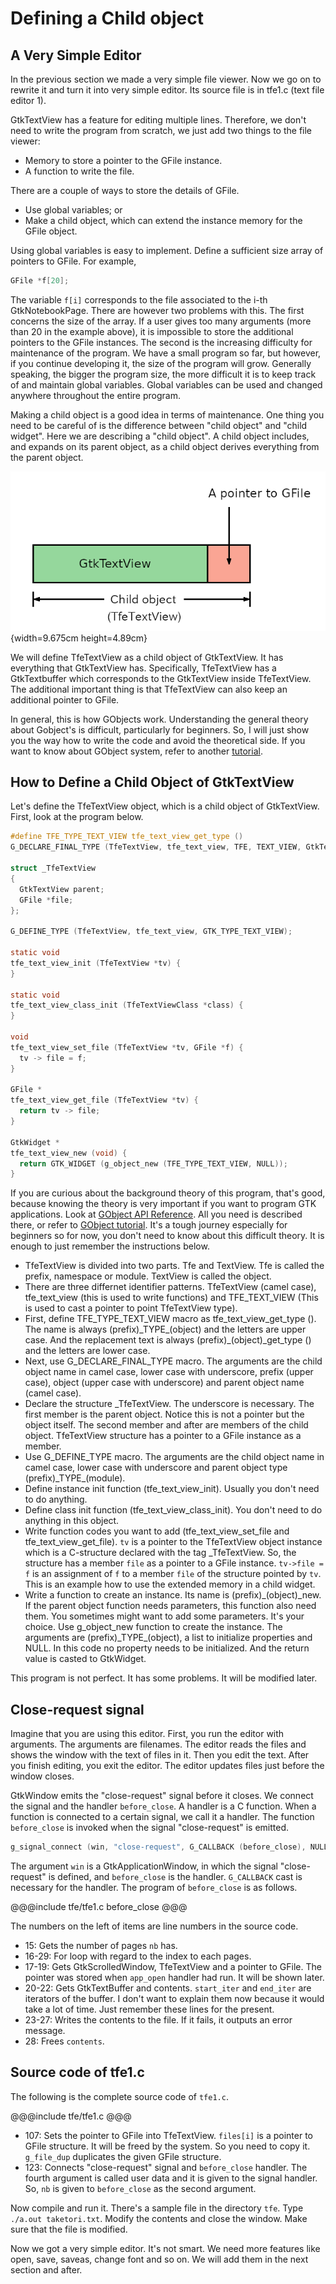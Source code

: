 # Defining a Child object

## A Very Simple Editor

In the previous section we made a very simple file viewer.
Now we go on to rewrite it and turn it into very simple editor.
Its source file is in tfe1.c (text file editor 1).

GtkTextView has a feature for editing  multiple lines. Therefore, we don't need to
write the program from scratch, we just add two things to the file viewer:

- Memory to store a pointer to the GFile instance.
- A function to write the file.

There are a couple of ways to store the details of GFile.

- Use global variables; or
- Make a child object, which can extend the instance memory for the GFile object.

Using global variables is easy to implement.
Define a sufficient size array of pointers to GFile.
For example,

~~~C
GFile *f[20];
~~~

The variable `f[i]` corresponds to the file associated to the i-th GtkNotebookPage.
There are however two problems with this.
The first concerns the size of the array.
If a user gives too many arguments (more than 20 in the example above), it is impossible to store the additional pointers to the GFile instances.
The second is the increasing difficulty for maintenance of the program.
We have a small program so far,
but however, if you continue developing it, the size of the program will grow.
Generally speaking, the bigger the program size, the more difficult it is to keep track of and maintain global variables. Global variables can be used and changed anywhere throughout the entire program.

Making a child object is a good idea in terms of maintenance.
One thing you need to be careful of is the difference between "child object" and "child widget".
Here we are describing a "child object".
A child object includes, and expands on its parent object, as
a child object derives everything from the parent object.

![Child object of GtkTextView](../image/child.png){width=9.675cm height=4.89cm}

We will define TfeTextView as a child object of GtkTextView.
It has everything that GtkTextView has.
Specifically, TfeTextView has a GtkTextbuffer which corresponds to the GtkTextView inside TfeTextView.
The additional important thing is that TfeTextView can also keep an additional pointer to GFile.

In general, this is how GObjects work. Understanding the general theory about Gobject's is difficult,
particularly for beginners.
So, I will just show you the way how to write the code and avoid the theoretical side.
If you want to know about GObject system, refer to another [tutorial](https://github.com/ToshioCP/Gobject-tutorial).

## How to Define a Child Object of GtkTextView

Let's define the TfeTextView object, which is a child object of GtkTextView.
First, look at the program below.

~~~C
#define TFE_TYPE_TEXT_VIEW tfe_text_view_get_type ()
G_DECLARE_FINAL_TYPE (TfeTextView, tfe_text_view, TFE, TEXT_VIEW, GtkTextView)

struct _TfeTextView
{
  GtkTextView parent;
  GFile *file;
};

G_DEFINE_TYPE (TfeTextView, tfe_text_view, GTK_TYPE_TEXT_VIEW);

static void
tfe_text_view_init (TfeTextView *tv) {
}

static void
tfe_text_view_class_init (TfeTextViewClass *class) {
}

void
tfe_text_view_set_file (TfeTextView *tv, GFile *f) {
  tv -> file = f;
}

GFile *
tfe_text_view_get_file (TfeTextView *tv) {
  return tv -> file;
}

GtkWidget *
tfe_text_view_new (void) {
  return GTK_WIDGET (g_object_new (TFE_TYPE_TEXT_VIEW, NULL));
}
~~~

If you are curious about the background theory of this program, that's good,
because knowing the theory is very important if you want to program GTK applications.
Look at [GObject API Reference](https://docs.gtk.org/gobject/).
All you need is described there,
or refer to [GObject tutorial](https://github.com/ToshioCP/Gobject-tutorial).
It's a tough journey especially for beginners so for now, you don't need to know about this difficult theory.
It is enough to just remember the instructions below.

- TfeTextView is divided into two parts.
Tfe and TextView.
Tfe is called the prefix, namespace or module.
TextView is called the object.
- There are three differnet identifier patterns.
TfeTextView (camel case), tfe\_text\_view (this is used to write functions) and TFE\_TEXT\_VIEW (This is used to cast a pointer to point TfeTextView type).
- First, define TFE\_TYPE\_TEXT\_VIEW macro as tfe\_text\_view\_get\_type ().
The name is always (prefix)\_TYPE\_(object) and the letters are upper case.
And the replacement text is always (prefix)\_(object)\_get\_type () and the letters are lower case.
- Next, use G\_DECLARE\_FINAL\_TYPE macro.
The arguments are the child object name in camel case, lower case with underscore, prefix (upper case), object (upper case with underscore) and parent object name (camel case).
- Declare the structure \_TfeTextView.
The underscore is necessary.
The first member is the parent object.
Notice this is not a pointer but the object itself.
The second member and after are members of the child object.
TfeTextView structure has a pointer to a GFile instance as a member.
- Use G\_DEFINE\_TYPE macro.
The arguments are the child object name in camel case, lower case with underscore and parent object type (prefix)\_TYPE\_(module).
- Define instance init function (tfe\_text\_view\_init).
Usually you don't need to do anything.
- Define class init function (tfe\_text\_view\_class\_init).
You don't need to do anything in this object.
- Write function codes you want to add (tfe\_text\_view\_set\_file and tfe\_text\_view\_get\_file).
`tv` is a pointer to the TfeTextView object instance which is a C-structure declared with the tag \_TfeTextView.
So, the structure has a member `file` as a pointer to a GFile instance.
`tv->file = f` is an assignment of `f` to a member `file` of the structure pointed by `tv`.
This is an example how to use the extended memory in a child widget.
- Write a function to create an instance.
Its name is (prefix)\_(object)\_new.
If the parent object function needs parameters, this function also need them.
You sometimes might want to add some parameters.
It's your choice.
Use g\_object\_new function to create the instance.
The arguments are  (prefix)\_TYPE\_(object), a list to initialize properties and NULL.
In this code no property needs to be initialized.
And the return value is casted to GtkWidget.

This program is not perfect.
It has some problems.
It will be modified later.

## Close-request signal

Imagine that you are using this editor.
First, you run the editor with arguments.
The arguments are filenames.
The editor reads the files and shows the window with the text of files in it.
Then you edit the text.
After you finish editing, you exit the editor.
The editor updates files just before the window closes.

GtkWindow emits the "close-request" signal before it closes.
We connect the signal and the handler `before_close`.
A handler is a C function.
When a function is connected to a certain signal, we call it a handler.
The function `before_close` is invoked when the signal "close-request" is emitted.

~~~C
g_signal_connect (win, "close-request", G_CALLBACK (before_close), NULL);
~~~

The argument `win` is a GtkApplicationWindow, in which the signal "close-request" is defined, and `before_close` is the handler.
`G_CALLBACK` cast is necessary for the handler.
The program of `before_close` is as follows.

@@@include
tfe/tfe1.c before_close
@@@

The numbers on the left of items are line numbers in the source code.

- 15: Gets the number of pages `nb` has.
- 16-29: For loop with regard to the index to each pages.
- 17-19: Gets GtkScrolledWindow, TfeTextView and a pointer to GFile.
The pointer was stored when `app_open` handler had run. It will be shown later.
- 20-22: Gets GtkTextBuffer and contents. `start_iter` and `end_iter` are iterators of the buffer.
I don't want to explain them now because it would take a lot of time.
Just remember these lines for the present.
- 23-27: Writes the contents to the file.
If it fails, it outputs an error message.
- 28: Frees `contents`.

## Source code of tfe1.c

The following is the complete source code of `tfe1.c`.

@@@include
tfe/tfe1.c
@@@

- 107: Sets the pointer to GFile into TfeTextView.
`files[i]` is a pointer to GFile structure.
It will be freed by the system. So you need to copy it.
`g_file_dup` duplicates the given GFile structure.
- 123: Connects "close-request" signal and `before_close` handler.
The fourth argument is called user data and it is given to the signal handler.
So, `nb` is given to `before_close` as the second argument.

Now compile and run it.
There's a sample file in the directory `tfe`.
Type `./a.out taketori.txt`.
Modify the contents and close the window.
Make sure that the file is modified.

Now we got a very simple editor.
It's not smart.
We need more features like open, save, saveas, change font and so on.
We will add them in the next section and after.
